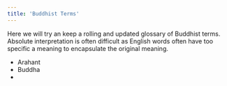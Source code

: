 ```yaml
---
title: 'Buddhist Terms'
---
```


Here we will try an keep a rolling and updated glossary of Buddhist terms. Absolute interpretation is often difficult as English words often have too specific a meaning to encapsulate the original meaning.

* Arahant
* Buddha
* 